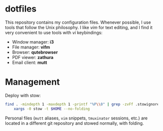 # dotfiles
This repository contains my configuration files.
Whenever possible, I use tools that follow the Unix philosophy.
I like *vim* for text editing, 
and I find it very convenient to use tools with *vi* keybindings:

+ Window manager: **i3**
+ File manager: **vifm**
+ Browser: **qutebrowser**
+ PDF viewer: **zathura**
+ Email client: **mutt**

# Management
Deploy with stow:

```bash
find . -mindepth 1 -maxdepth 1 -printf "%P\\0" | grep -zvFf .stowignore | \
    xargs -0 stow -t $HOME --no-folding
```

Personal files (`mutt` aliases, `vim` snippets, `tmuxinator` sessions, etc.) are located in a different git repository and stowed normally, with folding.
